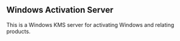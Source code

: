 ## Windows Activation Server
This is a Windows KMS server for activating Windows and relating products.